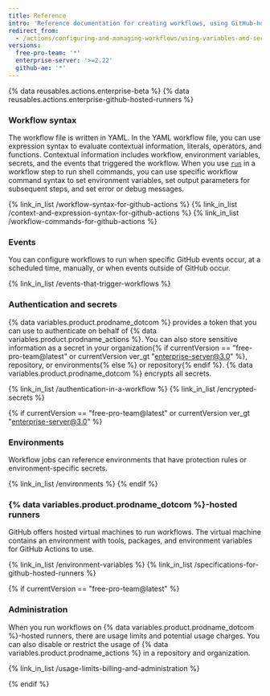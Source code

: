 ```yaml
---
title: Reference
intro: 'Reference documentation for creating workflows, using GitHub-hosted runners, and authentication.'
redirect_from:
  - /actions/configuring-and-managing-workflows/using-variables-and-secrets-in-a-workflow
versions:
  free-pro-team: '*'
  enterprise-server: '>=2.22'
  github-ae: '*'
---
```


{% data reusables.actions.enterprise-beta %}
{% data reusables.actions.enterprise-github-hosted-runners %}

### Workflow syntax

The workflow file is written in YAML. In the YAML workflow file, you can use expression syntax to evaluate contextual information, literals, operators, and functions. Contextual information includes workflow, environment variables, secrets, and the events that triggered the workflow. When you use [`run`](/actions/reference/workflow-syntax-for-github-actions#jobsjob_idstepsrun) in a workflow step to run shell commands, you can use specific workflow command syntax to set environment variables, set output parameters for subsequent steps, and set error or debug messages.

{% link_in_list /workflow-syntax-for-github-actions %}
{% link_in_list /context-and-expression-syntax-for-github-actions %}
{% link_in_list /workflow-commands-for-github-actions %}

### Events

You can configure workflows to run when specific GitHub events occur, at a scheduled time, manually, or when events outside of GitHub occur.

{% link_in_list /events-that-trigger-workflows %}

### Authentication and secrets

{% data variables.product.prodname_dotcom %} provides a token that you can use to authenticate on behalf of {% data variables.product.prodname_actions %}. You can also store sensitive information as a secret in your organization{% if currentVersion == "free-pro-team@latest" or currentVersion ver_gt "enterprise-server@3.0" %}, repository, or environments{% else %} or repository{% endif %}. {% data variables.product.prodname_dotcom %} encrypts all secrets.

{% link_in_list /authentication-in-a-workflow %}
{% link_in_list /encrypted-secrets %}

{% if currentVersion == "free-pro-team@latest" or currentVersion ver_gt "enterprise-server@3.0" %}
### Environments

Workflow jobs can reference environments that have protection rules or environment-specific secrets.

{% link_in_list /environments %}
{% endif %}

### {% data variables.product.prodname_dotcom %}-hosted runners

GitHub offers hosted virtual machines to run workflows. The virtual machine contains an environment with tools, packages, and environment variables for GitHub Actions to use.

{% link_in_list /environment-variables %}
{% link_in_list /specifications-for-github-hosted-runners %}

{% if currentVersion == "free-pro-team@latest" %}
### Administration

When you run workflows on {% data variables.product.prodname_dotcom %}-hosted runners, there are usage limits and potential usage charges. You can also disable or restrict the usage of {% data variables.product.prodname_actions %} in a repository and organization.

{% link_in_list /usage-limits-billing-and-administration %}

{% endif %}
